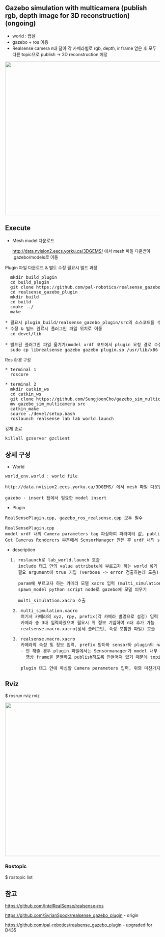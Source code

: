 ## Gazebo simulation with multicamera (publish rgb, depth image for 3D reconstruction) (ongoing)

* world : 랩실
* gazebo + ros 이용
* Realsense camera n대 달아 각 카메라별로 rgb, depth, ir frame 얻은 후 모두 다른 topic으로 publish -> 3D reconstruction 예정 

<p align="center">
  <img width="800" height="500" src="https://user-images.githubusercontent.com/80872528/119465879-0eb26280-bd7f-11eb-8f15-3c75bfa9a932.png">
</p>


## Execute

* Mesh model 다운로드

  http://data.nvision2.eecs.yorku.ca/3DGEMS/ 에서 mesh 파일 다운받아 .gazebo/models로 이동

Plugin 파일 다운로드 & 별도 수정 필요시 빌드 과정
<pre>
  mkdir build_plugin
  cd build_plugin
  git clone https://github.com/pal-robotics/realsense_gazebo_plugin.git
  cd realsense_gazebo_plugin
  mkdir build
  cd build
  cmake ../
  make

* 필요시 plugin_build/realsense_gazebo_plugin/src의 소스코드들 수정하여 다시 빌드
* 수정 & 빌드 완료시 플러그인 파일 위치로 이동
  cd devel/lib

* 빌드된 플러그인 파일 옮기기(model urdf 코드에서 plugin 요청 경로 수정해도 됨)
  sudo cp librealsense_gazebo_gazebo_plugin.so /usr/lib/x86_64-linux-gnu/gazebo-9/plugins/
</pre>

Ros 환경 구성
<pre>
* terminal 1
  roscore

* terminal 2
  mkdir catkin_ws
  cd catkin_ws
  git clone https://github.com/SungjoonCho/gazebo_sim_multicamera.git
  mv gazebo_sim_multicamera src
  catkin_make
  source ./devel/setup.bash
  roslaunch realsense_lab lab_world.launch
</pre>

강제 종료
<pre>
killall gzserver gzclient
</pre>

## 상세 구성

* World
<pre>
world_env.world : world file 

http://data.nvision2.eecs.yorku.ca/3DGEMS/ 에서 mesh 파일 다운받아 .gazebo/models로 이동

gazebo - insert 탭에서 필요한 model insert
</Pre>


* Plugin
<pre>
RealSensePlugin.cpp, gazebo_ros_realsense.cpp 모두 필수

RealSensePlugin.cpp
model urdf 내의 Camera parameters tag 파싱하여 파라미터 값, publish 토픽 설정
Get Cameras Renderers 부분에서 SensorManager 만든 후 urdf 내의 sensor tag, name attribute로 각 카메라 프레임 획득
</pre>

* description
<pre>
  1. roslaunch로 lab_world.launch 호출
     include 태그 안의 value attribute에 부르고자 하는 world 넣기
     필요 argument에 true 기입 (verbose -> error 검출하는데 도움)
     
     param에 부르고자 하는 카메라 모델 xacro 입력 (multi_simulation.xacro 호출함)
     spawn_model python script node로 gazebo에 모델 띄우기
     
     multi_simulation.xacro 호출
     
   2. multi_simulation.xacro      
      여기서 카메라의 xyz, rpy, prefix(각 카메라 별명으로 설정) 입력
      카메라 총 3대 입력하였으며 필요시 위 정보 기입하여 n대 추가 가능
      realsense.macro.xacro(상세 플러그인, 속성 포함한 파일) 호출
      
   3. realsense.macro.xacro
      카메라의 속성 및 정보 입력, prefix 받아와 sensor와 plugin의 name attribute에 꼭 포함시켜 주기 
      - 안 해줄 경우 plugin 파일에서는 Sensormanager가 model 내부 각 tag들의 name atrribute로 
        영상 frame을 분별하고 publish하도록 만들어져 있기 때문에 topic이 다르더라도 동일한 영상 publish 
      
      plugin 태그 안에 파싱할 Camera parameters 입력, 위와 마찬가지로 topic name은 카메라마다, rgbd영상마다 달라야하므로 prefix 가져와 입력되도록 하기.
</pre>


## Rviz 

$ rosrun rviz rviz

<p align="center">
  <img width="800" height="500" src="https://user-images.githubusercontent.com/80872528/119466531-aa43d300-bd7f-11eb-8c38-dd6412a49259.png">
</p>

### Rostopic

$ rostopic list

## 참고

https://github.com/IntelRealSense/realsense-ros

https://github.com/SyrianSpock/realsense_gazebo_plugin - origin 

https://github.com/pal-robotics/realsense_gazebo_plugin - upgraded for D435
